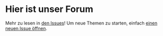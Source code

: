 # Hier ist unser Forum

Mehr zu lesen in [den Issues](https://github.com/devsmeetup/forum/issues)!
Um neue Themen zu starten, einfach [einen neuen Issue öffnen](https://github.com/devsmeetup/forum/issues/new).
